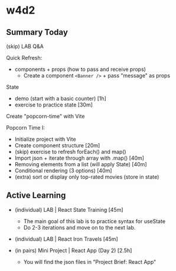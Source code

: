 
# w4d2


<!-- 


@todo:
- improve planning + improve steps in demo (ex. create .md with steps to follow)
- create slides or cheatsheet for state ?

-->




## Summary Today

(skip) LAB Q&A

Quick Refresh:
- components + props (how to pass and receive props)
  - Create a component `<Banner />` + pass "message" as props


State
- demo (start with a basic counter) [1h]
- exercise to practice state [30m]

Create "popcorn-time" with Vite

Popcorn Time I:
- Initialize project with Vite
- Create component structure [20m]
- (skip) exercise to refresh forEach() and map()
- Import json + iterate through array with .map() [40m]
- Removing elements from a list (will apply State) [40m]
- Conditional rendering (3 options) [40m]
- (extra) sort or display only top-rated movies (store in state) 




## Active Learning

- (individual) LAB | React State Training [45m]
  - The main goal of this lab is to practice syntax for useState
  - Do 2-3 iterations and move on to the next lab.

- (individual) LAB | React Iron Travels [45m]

- (in pairs) Mini Project | React App (Day 2) [2.5h]
  - You will find the json files in "Project Brief: React App"




